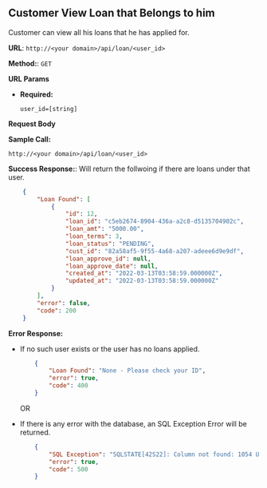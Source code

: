 **Customer View Loan that Belongs to him**
----
  Customer can view all his loans that he has applied for. <br>

 **URL**: `http://<your domain>/api/loan/<user_id>`

**Method:**:  `GET`
  
**URL Params**

*  **Required:**
 
   `user_id=[string]`

**Request Body**

**Sample Call:**

  `http://<your domain>/api/loan/<user_id>`

**Success Response:**: Will return the follwoing if there are loans under that user.
```json
    {
        "Loan Found": [
            {
                "id": 12,
                "loan_id": "c5eb2674-8904-436a-a2c8-d5135704902c",
                "loan_amt": "5000.00",
                "loan_terms": 3,
                "loan_status": "PENDING",
                "cust_id": "82a58af5-9f55-4a68-a207-adeee6d9e9df",
                "loan_approve_id": null,
                "loan_approve_date": null,
                "created_at": "2022-03-13T03:58:59.000000Z",
                "updated_at": "2022-03-13T03:58:59.000000Z"
            }
        ],
        "error": false,
        "code": 200
    }
```
 
**Error Response:**

* If no such user exists or the user has no loans applied.

    ```json
        {
            "Loan Found": "None - Please check your ID",
            "error": true,
            "code": 400
        }
    ```
    OR

* If there is any error with the database, an SQL Exception Error will be returned.

    ```json
        {
            "SQL Exception": "SQLSTATE[42S22]: Column not found: 1054 Unknown column 'loan_' in 'field list' (SQL: insert into `loans` (`loan_`, `loan_terms`, `loan_status`, `cust_id`, `loan_id`, `updated_at`, `created_at`) values (5000, 3, PENDING, 8d68e317-d1fb-41ea-8007-a59cbcf0e25f, 105856bc-3d19-4bb7-9808-dccb5fa1f19c, 2022-03-13 02:56:53, 2022-03-13 02:56:53))",
            "error": true,
            "code": 500
        }
    ```

